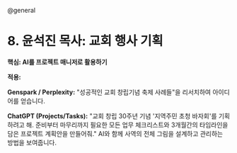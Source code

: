 @general

# 8. 윤석진 목사: 교회 행사 기획

**핵심: AI를 프로젝트 매니저로 활용하기**

**적용:**

**Genspark / Perplexity:**
"성공적인 교회 창립기념 축제 사례들"을 리서치하여 아이디어를 얻습니다.

**ChatGPT (Projects/Tasks):**
"교회 창립 30주년 기념 '지역주민 초청 바자회'를 기획하려고 해. 준비부터 마무리까지 필요한 모든 업무 체크리스트와 3개월간의 타임라인을 담은 프로젝트 계획안을 만들어줘." AI와 함께 사역의 전체 그림을 설계하고 관리하는 방법을 보여줍니다.
